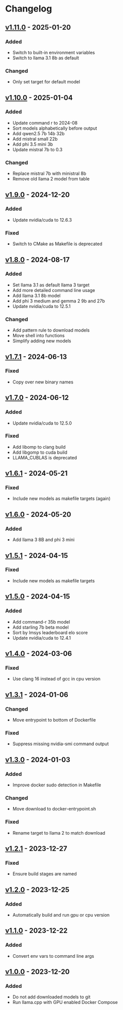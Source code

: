 # Changelog

## [v1.11.0](https://github.com/fboulnois/llama-cpp-docker/compare/v1.10.0...v1.11.0) - 2025-01-20

### Added

* Switch to built-in environment variables
* Switch to llama 3.1 8b as default

### Changed

* Only set target for default model

## [v1.10.0](https://github.com/fboulnois/llama-cpp-docker/compare/v1.9.0...v1.10.0) - 2025-01-04

### Added

* Update command r to 2024-08
* Sort models alphabetically before output
* Add qwen2.5 7b 14b 32b
* Add mistral small 22b
* Add phi 3.5 mini 3b
* Update mistral 7b to 0.3

### Changed

* Replace mistral 7b with ministral 8b
* Remove old llama 2 model from table

## [v1.9.0](https://github.com/fboulnois/llama-cpp-docker/compare/v1.8.0...v1.9.0) - 2024-12-20

### Added

* Update nvidia/cuda to 12.6.3

### Fixed

* Switch to CMake as Makefile is deprecated

## [v1.8.0](https://github.com/fboulnois/llama-cpp-docker/compare/v1.7.1...v1.8.0) - 2024-08-17

### Added

* Set llama 3.1 as default llama 3 target
* Add more detailed command line usage
* Add llama 3.1 8b model
* Add phi 3 medium and gemma 2 9b and 27b
* Update nvidia/cuda to 12.5.1

### Changed

* Add pattern rule to download models
* Move shell into functions
* Simplify adding new models

## [v1.7.1](https://github.com/fboulnois/llama-cpp-docker/compare/v1.7.0...v1.7.1) - 2024-06-13

### Fixed

* Copy over new binary names

## [v1.7.0](https://github.com/fboulnois/llama-cpp-docker/compare/v1.6.1...v1.7.0) - 2024-06-12

### Added

* Update nvidia/cuda to 12.5.0

### Fixed

* Add libomp to clang build
* Add libgomp to cuda build
* LLAMA_CUBLAS is deprecated

## [v1.6.1](https://github.com/fboulnois/llama-cpp-docker/compare/v1.6.0...v1.6.1) - 2024-05-21

### Fixed

* Include new models as makefile targets (again)

## [v1.6.0](https://github.com/fboulnois/llama-cpp-docker/compare/v1.5.1...v1.6.0) - 2024-05-20

### Added

* Add llama 3 8B and phi 3 mini

## [v1.5.1](https://github.com/fboulnois/llama-cpp-docker/compare/v1.5.0...v1.5.1) - 2024-04-15

### Fixed

* Include new models as makefile targets

## [v1.5.0](https://github.com/fboulnois/llama-cpp-docker/compare/v1.4.0...v1.5.0) - 2024-04-15

### Added

* Add command-r 35b model
* Add starling 7b beta model
* Sort by lmsys leaderboard elo score
* Update nvidia/cuda to 12.4.1

## [v1.4.0](https://github.com/fboulnois/llama-cpp-docker/compare/v1.3.1...v1.4.0) - 2024-03-06

### Fixed

* Use clang 16 instead of gcc in cpu version

## [v1.3.1](https://github.com/fboulnois/llama-cpp-docker/compare/v1.3.0...v1.3.1) - 2024-01-06

### Changed

* Move entrypoint to bottom of Dockerfile

### Fixed

* Suppress missing nvidia-smi command output

## [v1.3.0](https://github.com/fboulnois/llama-cpp-docker/compare/v1.2.1...v1.3.0) - 2024-01-03

### Added

* Improve docker sudo detection in Makefile

### Changed

* Move download to docker-entrypoint.sh

### Fixed

* Rename target to llama 2 to match download

## [v1.2.1](https://github.com/fboulnois/llama-cpp-docker/compare/v1.2.0...v1.2.1) - 2023-12-27

### Fixed

* Ensure build stages are named

## [v1.2.0](https://github.com/fboulnois/llama-cpp-docker/compare/v1.1.0...v1.2.0) - 2023-12-25

### Added

* Automatically build and run gpu or cpu version

## [v1.1.0](https://github.com/fboulnois/llama-cpp-docker/compare/v1.0.0...v1.1.0) - 2023-12-22

### Added

* Convert env vars to command line args

## [v1.0.0](https://github.com/fboulnois/llama-cpp-docker/releases/tag/v1.0.0) - 2023-12-20

### Added

* Do not add downloaded models to git
* Run llama.cpp with GPU enabled Docker Compose
